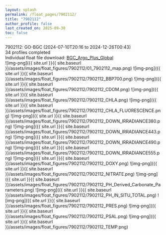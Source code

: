 ```yaml
---
layout: splash
permalink: /float_pages/7902112/
title: "7902112"
author_profile: false
last_created_on: 2025-09-30
toc: false
---
```

 
7902112: GO-BGC (2024-07-10T20:16 to 2024-12-26T00:43)\
34 profiles completed\
Individual float file download: [BGC_Argo_Plus_Global](https://ftp.soest.hawaii.edu/bgc_argo_plus/Individual_Floats/outliers_removed/7902112_Sprof_processed.nc)\
![img-png]({{ site.url }}{{ site.baseurl }}/assets/images/float_figures/7902112/01_7902112_map.png)
![img-png]({{ site.url }}{{ site.baseurl }}/assets/images/float_figures/7902112/7902112_BBP700.png)
![img-png]({{ site.url }}{{ site.baseurl }}/assets/images/float_figures/7902112/7902112_CDOM.png)
![img-png]({{ site.url }}{{ site.baseurl }}/assets/images/float_figures/7902112/7902112_CHLA.png)
![img-png]({{ site.url }}{{ site.baseurl }}/assets/images/float_figures/7902112/7902112_CHLA_FLUORESCENCE.png)
![img-png]({{ site.url }}{{ site.baseurl }}/assets/images/float_figures/7902112/7902112_DOWN_IRRADIANCE380.png)
![img-png]({{ site.url }}{{ site.baseurl }}/assets/images/float_figures/7902112/7902112_DOWN_IRRADIANCE443.png)
![img-png]({{ site.url }}{{ site.baseurl }}/assets/images/float_figures/7902112/7902112_DOWN_IRRADIANCE490.png)
![img-png]({{ site.url }}{{ site.baseurl }}/assets/images/float_figures/7902112/7902112_DOWN_IRRADIANCE555.png)
![img-png]({{ site.url }}{{ site.baseurl }}/assets/images/float_figures/7902112/7902112_DOXY.png)
![img-png]({{ site.url }}{{ site.baseurl }}/assets/images/float_figures/7902112/7902112_NITRATE.png)
![img-png]({{ site.url }}{{ site.baseurl }}/assets/images/float_figures/7902112/7902112_PH_Derived_Carbonate_Parameters.png)
![img-png]({{ site.url }}{{ site.baseurl }}/assets/images/float_figures/7902112/7902112_PH_IN_SITU_TOTAL.png)
![img-png]({{ site.url }}{{ site.baseurl }}/assets/images/float_figures/7902112/7902112_PRES.png)
![img-png]({{ site.url }}{{ site.baseurl }}/assets/images/float_figures/7902112/7902112_PSAL.png)
![img-png]({{ site.url }}{{ site.baseurl }}/assets/images/float_figures/7902112/7902112_TEMP.png)
